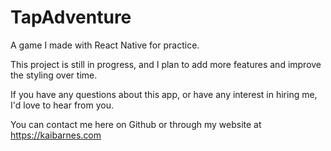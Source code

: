 # TapAdventure

A game I made with React Native for practice.

This project is still in progress, and I plan to add more features and improve the styling over time.

If you have any questions about this app, or have any interest in hiring me, I'd love to hear from you.

You can contact me here on Github or through my website at https://kaibarnes.com

